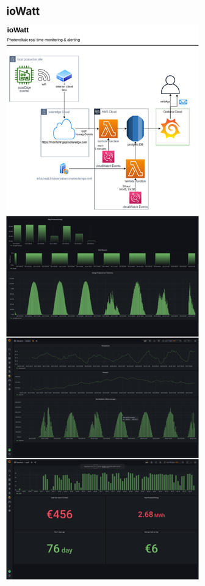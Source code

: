# ioWatt

![architecture](docs/ioWatt.png)

![Production Dashboard](docs/screen.png)
![Meteo Dashboard](docs/meteo.png)
![Cash Dashboard](docs/cash.png)

